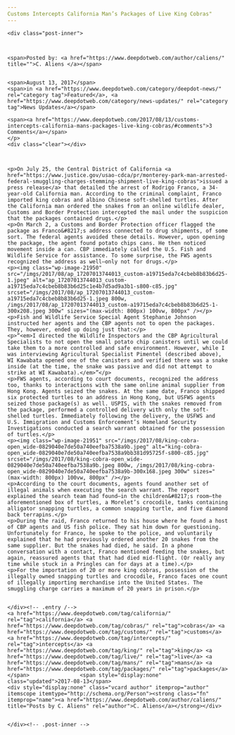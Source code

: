 ```yaml
---
Customs Intercepts California Man’s Packages of Live King Cobras"
---
```

<article class="post-listing post-21930 post type-post status-publish format-standard has-post-thumbnail hentry  tag-california tag-cobras tag-customs tag-intercepts tag-king tag-live tag-mans tag-packages">
    
    <div class="post-inner">
    
    
        
    <span>Posted by: <a href="https://www.deepdotweb.com/author/caliens/" title="">C. Aliens </a></span>
    
    
    <span>August 13, 2017</span>
    <span>in <a href="https://www.deepdotweb.com/category/deepdot-news/" rel="category tag">Featured</a>, <a href="https://www.deepdotweb.com/category/news-updates/" rel="category tag">News Updates</a></span>
    
    <span><a href="https://www.deepdotweb.com/2017/08/13/customs-intercepts-california-mans-packages-live-king-cobras/#comments">3 Comments</a></span>
    </p>
    <div class="clear"></div>
    
    
    
    <p>On July 25, the Central District of California <a href="https://www.justice.gov/usao-cdca/pr/monterey-park-man-arrested-federal-smuggling-charges-stemming-shipment-live-king-cobras">issued a press release</a> that detailed the arrest of Rodrigo Franco, a 34-year-old California man. According to the criminal complaint, Franco imported king cobras and albino Chinese soft-shelled turtles. After the California man ordered the snakes from an online wildlife dealer, Customs and Border Protection intercepted the mail under the suspicion that the packages contained drugs.</p>
    <p>On March 2, a Customs and Border Protection officer flagged the package as Franco&#8217;s address connected to drug shipments, of some sort. The federal agents avoided these details. However, upon opening the package, the agent found potato chips cans. He then noticed movement inside a can. CBP immediately called the U.S. Fish and Wildlife Service for assistance. To some surprise, the FWS agents recognized the address as well—only not for drugs.</p>
    <p><img class="wp-image-21950" src="/imgs/2017/08/ap_17207013744013_custom-a19715eda7c4cbeb8b83b6d25-1.jpeg" alt="ap_17207013744013_custom-a19715eda7c4cbeb8b83b6d25c1e4b7d5ad9a3b1-s800-c85.jpg" srcset="/imgs/2017/08/ap_17207013744013_custom-a19715eda7c4cbeb8b83b6d25-1.jpeg 800w, /imgs/2017/08/ap_17207013744013_custom-a19715eda7c4cbeb8b83b6d25-1-300x208.jpeg 300w" sizes="(max-width: 800px) 100vw, 800px" /></p>
    <p>Fish and Wildlife Service Special Agent Stephanie Johnson instructed her agents and the CBP agents not to open the packages. They, however, ended up doing just that:</p>
    <p>“<em>I directed the Wildlife Inspectors and the CBP Agricultural Specialists to not open the small potato chip canisters until we could take them to a more controlled and safe environment. However, while I was interviewing Agricultural Specialist Pimentel (described above), WI Kawabata opened one of the canisters and verified there was a snake inside (at the time, the snake was passive and did not attempt to strike at WI Kawabata).</em>”</p>
    <p>FWS agents, according to court documents, recognized the address too, thanks to interactions with the same online animal supplier from Hong Kong. Agents seized the snakes. At the same date, Franco shipped six protected turtles to an address in Hong Kong, but USFWS agents seized those package(s) as well. USPIS, with the snakes removed from the package, performed a controlled delivery with only the soft-shelled turtles. Immediately following the delivery, the USFWS and U.S. Immigration and Customs Enforcement’s Homeland Security Investigations conducted a search warrant obtained for the possession of turtles.</p>
    <p><img class="wp-image-21951" src="/imgs/2017/08/king-cobra-open_wide-0829040e7de50a740eefba7538a9b.jpeg" alt="king-cobra-open_wide-0829040e7de50a740eefba7538a9bb381d95725f-s800-c85.jpg" srcset="/imgs/2017/08/king-cobra-open_wide-0829040e7de50a740eefba7538a9b.jpeg 800w, /imgs/2017/08/king-cobra-open_wide-0829040e7de50a740eefba7538a9b-300x168.jpeg 300w" sizes="(max-width: 800px) 100vw, 800px" /></p>
    <p>According to the court documents, agents found another set of illegal animals when executing the search warrant. The report explained the search team had found—in the children&#8217;s room—the aforementioned box of turtles, a Morelet’s crocodile, tanks containing alligator snapping turtles, a common snapping turtle, and five diamond back terrapins.</p>
    <p>During the raid, Franco returned to his house where he found a host of CBP agents and US fish police. They sat him down for questioning. Unfortunately for Franco, he spoke to the police, and voluntarily explained that he had previously ordered another 20 snakes from the same supplier. But the snakes had died, he said. In a phone conversation with a contact, Franco mentioned feeding the snakes, but again, reassured agents that that had died mid-flight. (Or really any time while stuck in a Pringles can for days at a time).</p>
    <p>For the importation of 20 or more king cobras, possession of the illegally owned snapping turtles and crocodile, Franco faces one count of illegally importing merchandise into the United States. The smuggling charge carries a maximum of 20 years in prison.</p>
    
    
    </div><!-- .entry /-->
    <a href="https://www.deepdotweb.com/tag/california/" rel="tag">california</a> <a href="https://www.deepdotweb.com/tag/cobras/" rel="tag">cobras</a> <a href="https://www.deepdotweb.com/tag/customs/" rel="tag">customs</a> <a href="https://www.deepdotweb.com/tag/intercepts/" rel="tag">intercepts</a> <a href="https://www.deepdotweb.com/tag/king/" rel="tag">king</a> <a href="https://www.deepdotweb.com/tag/live/" rel="tag">live</a> <a href="https://www.deepdotweb.com/tag/mans/" rel="tag">mans</a> <a href="https://www.deepdotweb.com/tag/packages/" rel="tag">packages</a></span>				<span style="display:none" class="updated">2017-08-13</span>
    <div style="display:none" class="vcard author" itemprop="author" itemscope itemtype="http://schema.org/Person"><strong class="fn" itemprop="name"><a href="https://www.deepdotweb.com/author/caliens/" title="Posts by C. Aliens" rel="author">C. Aliens</a></strong></div>
    
    
    </div><!-- .post-inner -->
</article><!-- .post-listing -->


